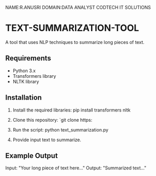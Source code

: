 NAME:R.ANUSRI
DOMAIN:DATA ANALYST
CODTECH IT SOLUTIONS
# TEXT-SUMMARIZATION-TOOL
A tool that uses NLP techniques to summarize long pieces of text.

## Requirements
* Python 3.x
* Transformers library
* NLTK library

## Installation
1. Install the required libraries: pip install transformers nltk
2. Clone this repository: `git clone https:                                              

        
1. Run the script: python text_summarization.py
2. Provide input text to summarize.
 ## Example Output
Input: "Your long piece of text here..."
Output: "Summarized text..."
  
